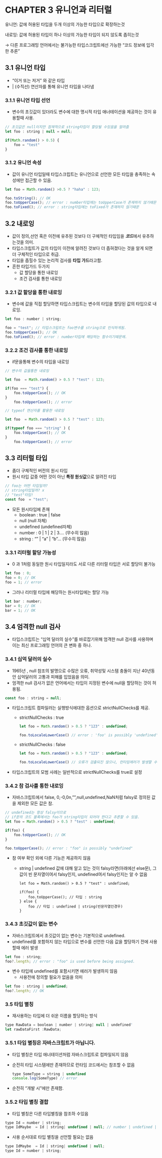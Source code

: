 # CHAPTER 3 유니언과 리터럴

유니언: 값에 허용된 타입을 두개 이상의 가능한 타입으로 확장하는것

내로잉: 값에 허용된 타입이 하나 이상의 가능한 타입이 되지 않도록 좁히는것

→ 다른 프로그래밍 언어에서는 불가능한 타입스크립트에선 가능한 “코드 정보에 입각한 추론”

## 3.1 유니언 타입

- “이거 또는 저거” 와 같은 타입
- | (수직선) 연산자를 통해 유니언 타입을 나타냄

### 3.1.1 유니언 타입 선언

- 변수의 초깃값이 있더라도 변수에 대한 명시적 타입 애너테이션을 제공하는 것이 유용할때 사용.

```jsx
// 초깃값은 null이지만 잠재적으로 string타입이 할당될 수있음을 알려줌
let foo : string | null = null;  

if(Math.random() > 0.5) {
	foo = "test"
}
```

### 3.1.2 유니언 속성

- 값이 유니언 타입일때 타입스크립트는 유니언으로 선언한 모든 타입을 충족하는 속성에만 접근할 수 있음.

```jsx
let foo = Math.random() >0.5 ? "haha" : 123; 

foo.toString(); // OK
foo.toUpperCase(); // error : number타입에는 toUpperCase가 존재하지 않기때문
foo.toFixed(); // error : string타입에는 toFixed가 존재하지 않기때문
```

## 3.2 내로잉

- 값이 정의,선언 혹은 이전에 유추된 것보다 더 구체적인 타입임을 ***코드***에서 유추하는것을 의미.
- 타입스크립트가 값의 타입이 이전에 알려진 것보다 더 좁혀졌다는 것을 알게 되면 더 구체적인 타입으로 취급.
- 타입을 좁힐수 있는 논리적 검사를 **타입 가드**라고함.
- 흔한 타입가드 두가지
    - 값 할당을 통한 내로잉
    - 조건 검사를 통한 내로잉

### 3.2.1 값 할당을 통한 내로잉

- 변수에 값을 직접 할당하면 타입스크립트는 변수의 타입을 할당된 값의 타입으로 내로잉.

```jsx
let foo : number | string;

foo = "test"; // 타입스크립트는 foo변수를 string으로 인식하게됨.
foo.toUpperCase(); // OK
foo.toFixed(); // error : number타입에 해당하는 함수이기때문에.
```

### 3.2.2 조건 검사를 통한 내로잉

- if문을통해 변수의 타입을 내로잉

```jsx
// 변수의 값을통한 내로잉

let foo  = Math.random() > 0.5 ? "test" : 123;

if(foo === "test") {
    foo.toUpperCase(); // OK 
}
    foo.toUpperCase(); // error 
```

```jsx
// typeof 연산자를 활용한 내로잉

let foo  = Math.random() > 0.5 ? "test" : 123;

if(typeof foo === "string" ) {
    foo.toUpperCase(); // OK
}
    foo.toUpperCase(); // error
```

## 3.3 리터럴 타입

- 좀더 구체적인 버전의 원시 타입
- 원시 타입 값중 어떤 것이 아닌 **특정 원싯값**으로 알려진 타입

```jsx
// foo는 어떤 타입일까? 
// string타입일까? x 
// "test"타입!
const foo  = "test";
```

- 모든 원시타입에 존재
    - boolean : true | false
    - null (null 자체)
    - undefined (undefined자체)
    - number : 0 | 1 | 2 | 3…. (무수히 많음)
    - string : “” | “a” | “b”… (무수히 많음)

### 3.3.1 리터럴 할당 가능성

- 0 과 1처럼  동일한 원시 타입일지라도 서로 다른 리터럴 타입은 서로 할당이 불가능

```jsx
let foo : 0;
foo = 0; // OK
foo = 1; // error
```

- 그러나 리터럴 타입에 해당하는 원시타입에는 할당 가능

```jsx
let bar : number;
bar = 0; // OK
bar = 1; // OK
```

## 3.4 엄격한 null 검사

- 타입스크립트는 “십억 달러의 실수”를 바로잡기위해 엄격한 null 검사를 사용하며 이는 최신 프로그래밍 언어의 큰 변화 중 하나.

### 3.4.1 십억 달러의 실수

- 1965년 , null 참조의 발명으로 수많은 오류, 취약성및 시스템 충돌이 지난 40년동안 십억달러의 고통과 피해를 입었음을 의미.
- 엄격한 null 검사가 없은 언어에서는 타입이 지정된 변수에 null을 할당하는 것이 허용됨.

```jsx
const foo : string = null;
```

- 타입스크립트 컴파일러는 실행방식에대한 옵션으로 strictNullChecks를 제공.
    - strictNullChecks : true
        
        ```jsx
        let foo = Math.random() > 0.5 ? "123" : undefined;
        
        foo.toLocaleLowerCase() // error : 'foo' is possibly 'undefined'
        ```
        
    - strictNullChecks : false
        
        ```jsx
        let foo = Math.random() > 0.5 ? "123" : undefined;
        
        foo.toLocaleLowerCase() // 오류가 검출되진 않으나, 런타임에러가 발생할 수 있다.
        ```
        
- 타입스크립트의 모범 사례는 일반적으로 strictNullChecks를 true로 설정

### 3.4.2 참 검사를 통한 내로잉

- 자바스크립트에서 false, 0,-0,0n,””,null,undefined,NaN처럼 falsy로 정의된 값을 제외한 모든 값은 참.

```jsx
// undefined는 항상 falsy이므로 
// if문의 코드 블록에서는 foo가 string타입이 되어야 한다고 추론할 수 있음.
let foo = Math.random() > 0.5 ? "test" : undefined;

if(foo) {
    foo.toUpperCase(); // OK
}

foo.toUpperCase(); // error : "foo" is possibly "undefined"
```

- 참 여부 확인 외에 다른 기능은 제공하지 않음
    - string | undefined 값에 대해 알고 있는 것이 falsy라면(아래에선 else문), 그값이 빈 문자열이여서 falsy인지, undefined여서 falsy인지는 알 수 없음
        
        ```tsx
        let foo = Math.random() > 0.5 ? "test" : undefined;
        
        if(foo) {
            foo.toUpperCase(); // 타입 : string
        } else {
            foo // 타입 : undefined | string(빈문자열인경우)
        }
        ```
        

### 3.4.3 초깃값이 없는 변수

- 자바스크립트에서 초깃값이 없는 변수는 기본적으로 undefined.
- undefined를 포함하지 않는 타입으로 변수를 선언한 다음 값을 할당하기 전에 사용할때 에러 발생

```jsx
let foo : string;
foo?.length; // error : "foo" is used before being assigned.
```

- 변수 타입에 undefined를 포함시키면 에러가 발생하지 않음
    - 사용전에 정의할 필요가 없음을 의미

```jsx
let foo : string | undefined;
foo?.length; // OK
```

### 3.5 타입 별칭

- 재사용하는 타입에 더 쉬운 이름을 할당하는 방식

```jsx
type RawData = boolean | number | string| null | undefined'
let rawDataFirst :RawData;
```

### 3.5.1 타입 별칭은 자바스크립트가 아닙니다.

- 타입 별칭은 타입 애너테이션처럼 자바스크립트로 컴파일되지 않음
- 순전히 타입 시스템에만 존재하므로 런타임 코드에서는 참조할 수 없음
    
    ```jsx
    type SomeType = string | undefined
    console.log(SomeType) // error 
    ```
    
- 순전히 “개발 시”에만 존재함.

### 3.5.2 타입 별칭 결합

- 타입 별칭은 다른 타입별칭을 참조하 수있음

```jsx
type Id = number | string;
type IdMaybe  = Id | string| undefined | null; // number | undefined | null 과 같음.
```

- 사용 순서대로 타입 별칭을 선언할 필요는 없음

```jsx
type IdMaybe  = Id | string| undefined | null;
type Id = number | string;
```